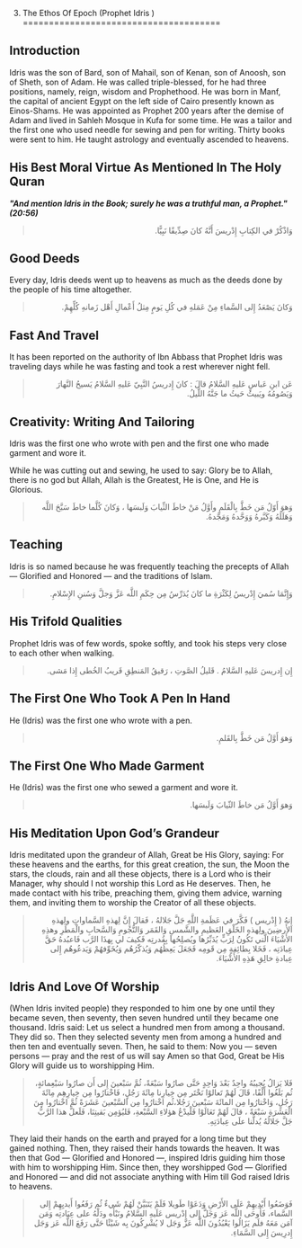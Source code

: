 3. The Ethos Of Epoch (Prophet Idris )
======================================

Introduction
------------

Idris was the son of Bard, son of Mahail, son of Kenan, son of Anoosh,
son of Sheth, son of Adam. He was called triple-blessed, for he had
three positions, namely, reign, wisdom and Prophethood. He was born in
Manf, the capital of ancient Egypt on the left side of Cairo presently
known as Einos-Shams. He was appointed as Prophet 200 years after the
demise of Adam and lived in Sahleh Mosque in Kufa for some time. He was
a tailor and the first one who used needle for sewing and pen for
writing. Thirty books were sent to him. He taught astrology and
eventually ascended to heavens.

His Best Moral Virtue As Mentioned In The Holy Quran
----------------------------------------------------

***"And mention Idris in the Book; surely he was a truthful man, a
Prophet." (20:56)***

<blockquote dir="rtl">
  <p>
وَاذْكُرْ في الكِتابِ إِدْريسَ أَنَّهُ كانَ صِدِّيقًا نَبِيًّا.
  </p>
</blockquote>

Good Deeds
----------

Every day, Idris deeds went up to heavens as much as the deeds done by
the people of his time altogether.

<blockquote dir="rtl">
  <p>
وَكانَ يَصْعَدُ إِلى السَّماءِ مِنْ عَمَلهِ في كُلِ يَومٍ مِثلُ
أَعْمالِ أَهْل زَمانهِ كُلِّهِمْ.
  </p>
</blockquote>

Fast And Travel
---------------

It has been reported on the authority of Ibn Abbass that Prophet Idris
was traveling days while he was fasting and took a rest wherever night
fell.

<blockquote dir="rtl">
  <p>
عَن ابنِ عَباسٍ عَليهِ السَّلامُ قالَ : كانَ إِدريسُ النَّبِيّ عَليهِ
السَّلامُ يَسيحُ النَّهارَ وَيَصُومُهُ ويَبيتُ حَيثُ ما جَنَّهُ
اللَّيلُ.
  </p>
</blockquote>

Creativity: Writing And Tailoring
---------------------------------

Idris was the first one who wrote with pen and the first one who made
garment and wore it.

While he was cutting out and sewing, he used to say: Glory be to Allah,
there is no god but Allah, Allah is the Greatest, He is One, and He is
Glorious.

<blockquote dir="rtl">
  <p>
وَهوَ أَوّلُ مَن خَطَّ بِالْقَلَمِ وأَوَّلُ مَنْ خاطَ الثِّيابَ
وَلَبسَها ، وَكانَ كُلَّما خاطَ سَبَّحَ اللَّه وَهَلَلَهُ وَكَبَّرهُ
وَوَحَّدهُ وَمَجَّدهُ.
  </p>
</blockquote>

Teaching
--------

Idris is so named because he was frequently teaching the precepts of
Allah — Glorified and Honored — and the traditions of Islam.

<blockquote dir="rtl">
  <p>
وَإِنَّمَا سُميَ إِدْريسُ لِكَثْرَةِ ما كانَ يُدَرِّسُ مِن حِكَمِ
اللَّه عَزَّ وَجلَّ وَسُننِ الإِسْلامِ.
  </p>
</blockquote>

His Trifold Qualities
---------------------

Prophet Idris was of few words, spoke softly, and took his steps very
close to each other when walking.

<blockquote dir="rtl">
  <p>
إِن إِدريسَ عَليهِ السَّلامُ . قَليلُ الصَّوتِ ، رَقيقُ المَنطِقِ
قَريبُ الخُطى إِذا مَشى.
  </p>
</blockquote>

The First One Who Took A Pen In Hand
------------------------------------

He (Idris) was the first one who wrote with a pen.

<blockquote dir="rtl">
  <p>
وَهوَ أَوَّلُ مَن خَطَّ بِالقَلمِ.
  </p>
</blockquote>

The First One Who Made Garment
------------------------------

He (Idris) was the first one who sewed a garment and wore it.

<blockquote dir="rtl">
  <p>
وَهوَ أَوَّلُ مَن خاطَ الثّيابَ وَلَبسَها.
  </p>
</blockquote>

His Meditation Upon God’s Grandeur
----------------------------------

Idris meditated upon the grandeur of Allah, Great be His Glory, saying:
For these heavens and the earths, for this great creation, the sun, the
Moon the stars, the clouds, rain and all these objects, there is a Lord
who is their Manager, why should I not worship this Lord as He deserves.
Then, he made contact with his tribe, preaching them, giving them
advice, warning them, and inviting them to worship the Creator of all
these objects.

<blockquote dir="rtl">
  <p>
إِنهُ ( إِدْريس ) فَكَّرَ في عَظَمةِ اللَّهِ جَلَّ جَلالهُ ، فَقالَ
إِنَّ لِهذهِ السَّماواتِ ولِهذهِ الأَرضِينَ ولِهذهِ الخَلْقِ العَظيمِ
والشَّمسِ وَالقَمَر وَالنُّجُومِ وَالسَّحابِ والْمَطَرِ وهذِهِ
الأَشْيَاءَ الَّتي تَكُونُ لِرَبٍّ يُدَبِّرُها ويُصلِحُها بِقُدرتِه
فَكيفَ لي بِهذَا الرَّب فَاعبُدهُ حَقَّ عِبادَتِه ، فَخَلا بِطائِفةٍ
مِن قَومِه فَجَعَلَ يَعِظُهُم وَيُذكّرُهُم وَيُخَوِّفهُمْ وَيَدعُوهُم
إِلى عِبادةِ خالِقِ هَذِهِ الأَشْيَاءَ.
  </p>
</blockquote>

Idris And Love Of Worship
-------------------------

(When Idris invited people) they responded to him one by one until they
became seven, then seventy, then seven hundred until they became one
thousand. Idris said: Let us select a hundred men from among a thousand.
They did so. Then they selected seventy men from among a hundred and
then ten and eventually seven. Then, he said to them: Now you — seven
persons — pray and the rest of us will say Amen so that God, Great be
His Glory will guide us to worshipping Him.

<blockquote dir="rtl">
  <p>
فَلا يَزالُ يُجيبُهُ واحِدٌ بَعْدَ وَاحِدٍ حَتَّى صارُوا سَبْعَةً،
ثُمَّ سَبْعينَ إِلى أَن صارُوا سَبْعِمائةٍ، ثُم بَلَغُوا أَلْفًا،
قَالَ لَهُمْ تَعالوْا نَخْتَر مِن خِيارِنا مِائَةَ رَجُلٍ، فَاخْتارُوا
مِن خِيارِهِم مِائَةَ رَجُلٍ، وَاخْتارُوا مِن المائَةَ سَبْعينَ
رَجُلا،ثُم اخْتارُوا مِن السَّبْعينَ عَشَرَةً ثُمَّ اخْتارُوا مِنَ
الْعَشَرَةِ سَبْعَةً ، قالَ لَهُمْ تَعَالَوْا فَلْيدْعُ هؤلاءِ
السَّبْعةِ، فَليُؤمِن بَقيتِنَا، فَلَعلَّ هذا الرَّبُّ جَلَّ جَلالُهُ
يُدلَّنا علَى عِبادَتِهِ.
  </p>
</blockquote>

They laid their hands on the earth and prayed for a long time but they
gained nothing. Then, they raised their hands towards the heaven. It was
then that God — Glorified and Honored —, inspired Idris guiding him
those with him to worshipping Him. Since then, they worshipped God —
Glorified and Honored — and did not associate anything with Him till God
raised Idris to heavens.

<blockquote dir="rtl">
  <p>
فَوَضَعُوا أَيْدِيهِمْ عَلَى الأَرْضِ وَدَعَوْا طَويلا فَلَمْ
يَتَبَيَّنْ لَهُمْ شَيءٌ ثُم رَفَعُوا أَيديِهِمْ إِلى السَّماء،
فَأَوحَى اللَّه عَز وَجَلَّ إِلى إِدْريس عَلَيهِ السَّلامُ ونَبْأَه
ودَلْهُ على عِبَادتِه وَمَن آمَن مَعَهُ فلَم يَزَالُوا يَعْبُدُونَ
اللَّه عَزَّ وَجَل لا يُشْرِكُونَ بِه شَيْئًا حَتَّى رَفَعَ اللَّه عَز
وَجَل إِدرِيسَ إِلى السَّمَاءِ.
  </p>
</blockquote>


